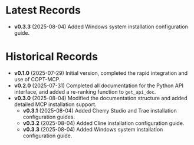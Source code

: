# Latest Records

- **v0.3.3** (2025-08-04) Added Windows system installation configuration guide.

# Historical Records

- **v0.1.0** (2025-07-29) Initial version, completed the rapid integration and use of COPT-MCP.
- **v0.2.0** (2025-07-31) Completed all documentation for the Python API interface, and added a re-ranking function to `get_api_doc`.
- **v0.3.0** (2025-08-04) Modified the documentation structure and added detailed MCP installation support.
  - **v0.3.1** (2025-08-04) Added Cherry Studio and Trae installation configuration guides.
  - **v0.3.2** (2025-08-04) Added Cline installation configuration guide.
  - **v0.3.3** (2025-08-04) Added Windows system installation configuration guide.
